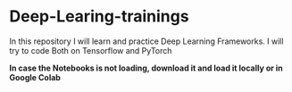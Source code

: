 # Deep-Learing-trainings
In this repository I will learn and practice Deep Learning Frameworks.
I will try to code Both on Tensorflow and PyTorch

**In case the Notebooks is not loading, download it and load it locally or in Google Colab**

